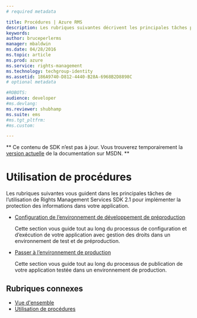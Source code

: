 ```yaml
---
# required metadata

title: Procédures | Azure RMS
description: Les rubriques suivantes décrivent les principales tâches permettant d’implémenter la protection des informations pour votre application à l’aide de RMS SDK 2.1.
keywords:
author: bruceperlerms
manager: mbaldwin
ms.date: 04/28/2016
ms.topic: article
ms.prod: azure
ms.service: rights-management
ms.technology: techgroup-identity
ms.assetid: 186A9740-D812-4440-B28A-6968B2D8898C
# optional metadata

#ROBOTS:
audience: developer
#ms.devlang:
ms.reviewer: shubhamp
ms.suite: ems
#ms.tgt_pltfrm:
#ms.custom:

---
```

** Ce contenu de SDK n’est pas à jour. Vous trouverez temporairement la [version actuelle](https://msdn.microsoft.com/library/windows/desktop/hh535290(v=vs.85).aspx) de la documentation sur MSDN. **
# Utilisation de procédures

Les rubriques suivantes vous guident dans les principales tâches de l’utilisation de Rights Management Services SDK 2.1 pour implémenter la protection des informations dans votre application.

- [Configuration de l’environnement de développement de préproduction](how-to-set-up-the-pre-production-development-environment.md)

  Cette section vous guide tout au long du processus de configuration et d’exécution de votre application avec gestion des droits dans un environnement de test et de préproduction.</p></td>
- [Passer à l’environnement de production](switching-to-the-production-environment.md)

  Cette section vous guide tout au long du processus de publication de votre application testée dans un environnement de production.
 

## Rubriques connexes

* [Vue d'ensemble](ad-rms-overview.md)
* [Utilisation de procédures](how-to-use-msipc.md)
 

 


<!--HONumber=Jun16_HO1-->


